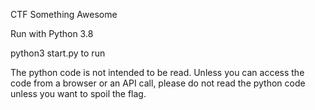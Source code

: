 CTF Something Awesome

Run with Python 3.8

python3 start.py to run

The python code is not intended to be read. Unless you can access the code from a browser or an API call, please do not read the python code unless you want to spoil the flag.
